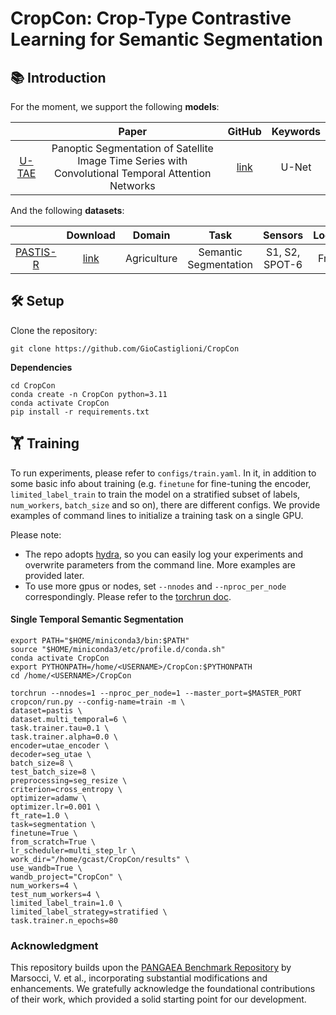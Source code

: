 # CropCon: Crop-Type Contrastive Learning for Semantic Segmentation

## 📚 Introduction


For the moment, we support the following **models**:

|             | Paper | GitHub | Keywords |
|:-----------:|:-----:|:------:|:--------:|
|  [U-TAE](https://arxiv.org/abs/2107.07933) | Panoptic Segmentation of Satellite Image Time Series with Convolutional Temporal Attention Networks    | [link](https://github.com/VSainteuf/utae-paps) | U-Net |


And the following **datasets**:

|                     | Download | Domain | Task | Sensors | Location |
|:-------------------:|:--------:|:------:|:----:|:-------:|:--------:|
|        [PASTIS-R](https://arxiv.org/abs/2107.07933)       |    [link](https://huggingface.co/datasets/IGNF/PASTIS-HD)       |   Agriculture     |  Semantic Segmentation    |    S1, S2, SPOT-6  | France   |

## 🛠️ Setup
Clone the repository:
```
git clone https://github.com/GioCastiglioni/CropCon
```

**Dependencies**

```
cd CropCon
conda create -n CropCon python=3.11
conda activate CropCon
pip install -r requirements.txt
```

## 🏋️ Training

To run experiments, please refer to `configs/train.yaml`. In it, in addition to some basic info about training (e.g. `finetune` for fine-tuning the encoder, `limited_label_train` to train the model on a stratified subset of labels, `num_workers`, `batch_size` and so on), there are different configs. We provide examples of command lines to initialize a training task on a single GPU.

Please note:
 - The repo adopts [hydra](https://github.com/facebookresearch/hydra), so you can easily log your experiments and overwrite parameters from the command line. More examples are provided later.
 - To use more gpus or nodes, set `--nnodes` and `--nproc_per_node` correspondingly. Please refer to the [torchrun doc](https://pytorch.org/docs/stable/elastic/run.html).

#### Single Temporal Semantic Segmentation
```
export PATH="$HOME/miniconda3/bin:$PATH"
source "$HOME/miniconda3/etc/profile.d/conda.sh"
conda activate CropCon
export PYTHONPATH=/home/<USERNAME>/CropCon:$PYTHONPATH
cd /home/<USERNAME>/CropCon
```
```
torchrun --nnodes=1 --nproc_per_node=1 --master_port=$MASTER_PORT cropcon/run.py --config-name=train -m \
dataset=pastis \
dataset.multi_temporal=6 \
task.trainer.tau=0.1 \
task.trainer.alpha=0.0 \
encoder=utae_encoder \
decoder=seg_utae \
batch_size=8 \
test_batch_size=8 \
preprocessing=seg_resize \
criterion=cross_entropy \
optimizer=adamw \
optimizer.lr=0.001 \
ft_rate=1.0 \
task=segmentation \
finetune=True \
from_scratch=True \
lr_scheduler=multi_step_lr \
work_dir="/home/gcast/CropCon/results" \
use_wandb=True \
wandb_project="CropCon" \
num_workers=4 \
test_num_workers=4 \
limited_label_train=1.0 \
limited_label_strategy=stratified \
task.trainer.n_epochs=80
```

### Acknowledgment

This repository builds upon the [PANGAEA Benchmark Repository](https://github.com/VMarsocci/pangaea-bench) by Marsocci, V. et al., incorporating substantial modifications and enhancements. We gratefully acknowledge the foundational contributions of their work, which provided a solid starting point for our development.